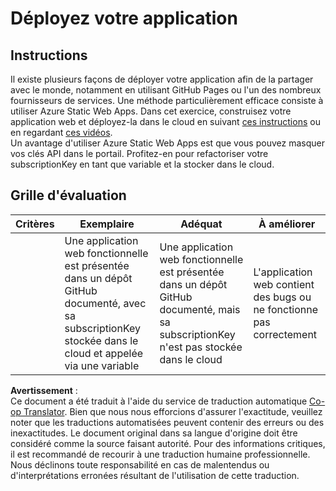 <!--
CO_OP_TRANSLATOR_METADATA:
{
  "original_hash": "0ccdc1faa676a485c4c6ecbddb9f9067",
  "translation_date": "2025-08-25T00:59:53+00:00",
  "source_file": "3-transport/lessons/3-visualize-location-data/assignment.md",
  "language_code": "fr"
}
-->
# Déployez votre application

## Instructions

Il existe plusieurs façons de déployer votre application afin de la partager avec le monde, notamment en utilisant GitHub Pages ou l'un des nombreux fournisseurs de services. Une méthode particulièrement efficace consiste à utiliser Azure Static Web Apps. Dans cet exercice, construisez votre application web et déployez-la dans le cloud en suivant [ces instructions](https://github.com/Azure/static-web-apps-cli) ou en regardant [ces vidéos](https://www.youtube.com/watch?v=ADVGIXciYn8&list=PLlrxD0HtieHgMPeBaDQFx9yNuFxx6S1VG&index=3).  
Un avantage d'utiliser Azure Static Web Apps est que vous pouvez masquer vos clés API dans le portail. Profitez-en pour refactoriser votre subscriptionKey en tant que variable et la stocker dans le cloud.

## Grille d'évaluation

| Critères | Exemplaire                                                                                                                               | Adéquat                                                                                                            | À améliorer                                       |
| -------- | ---------------------------------------------------------------------------------------------------------------------------------------- | ------------------------------------------------------------------------------------------------------------------ | ------------------------------------------------ |
|          | Une application web fonctionnelle est présentée dans un dépôt GitHub documenté, avec sa subscriptionKey stockée dans le cloud et appelée via une variable | Une application web fonctionnelle est présentée dans un dépôt GitHub documenté, mais sa subscriptionKey n'est pas stockée dans le cloud | L'application web contient des bugs ou ne fonctionne pas correctement |

**Avertissement** :  
Ce document a été traduit à l'aide du service de traduction automatique [Co-op Translator](https://github.com/Azure/co-op-translator). Bien que nous nous efforcions d'assurer l'exactitude, veuillez noter que les traductions automatisées peuvent contenir des erreurs ou des inexactitudes. Le document original dans sa langue d'origine doit être considéré comme la source faisant autorité. Pour des informations critiques, il est recommandé de recourir à une traduction humaine professionnelle. Nous déclinons toute responsabilité en cas de malentendus ou d'interprétations erronées résultant de l'utilisation de cette traduction.